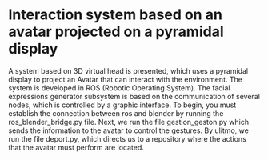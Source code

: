 # Interaction system based on an avatar projected on a pyramidal display
A system based on 3D virtual head is presented, which uses a pyramidal display to project an Avatar that can interact with the environment. 
The system is developed in ROS (Robotic Operating System). The facial expressions generator subsystem is based on the communication of several nodes, which is controlled by a graphic interface.
To begin, you must establish the connection between ros and blender by running the ros_blender_bridge.py file. Next, we run the file gestion_geston.py which sends the information to the avatar to control the gestures. By ulitmo, we run the file deport.py, which directs us to a repository where the actions that the avatar must perform are located.
